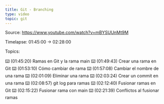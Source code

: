 ```yaml
---
title: Git - Branching
type: video
topic: git
---
```


Source: https://www.youtube.com/watch?v=mBYSUUnMt9M

Timelapse: 01:45:00 -> 02:28:00

Topics:

⌨️ (01:45:20) Ramas en Git y la rama main
⌨️ (01:49:43) Crear una rama en Git
⌨️ (01:53:10) Cómo cambiar de rama
⌨️ (01:57:08) Cambiar el nombre de una rama
⌨️ (02:01:09) Eliminar una rama
⌨️ (02:03:24) Crear un commit en una rama
⌨️ (02:08:57) git log para ramas
⌨️ (02:12:40) Fusionar ramas en Git
⌨️ (02:15:22) Fusionar rama con main
⌨️ (02:21:39) Conflictos al fusionar ramas

